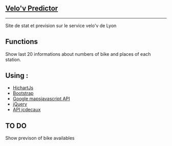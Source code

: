 [Velo'v Predictor]
----------------------
----------------------


Site de stat et prevision sur le service velo'v de Lyon

Functions 
----------------

Show last 20 informations about numbers of bike and places of each station.

Using :
-------------
* [HichartJs]  
* [Bootstrap] 
* [Google mapsjavascript API] 
* [jQuery]  
* [API jcdecaux] 

TO DO 
--------------

Show previson of bike availables






[john gruber]:http://daringfireball.net/
[@thomasfuchs]:http://twitter.com/thomasfuchs
[1]:http://daringfireball.net/projects/markdown/
[marked]:https://github.com/chjj/marked
[Ace Editor]:http://ace.ajax.org
[node.js]:http://nodejs.org
[Twitter Bootstrap]:http://twitter.github.com/bootstrap/
[keymaster.js]:https://github.com/madrobby/keymaster
[jQuery]:http://jquery.com
[@tjholowaychuk]:http://twitter.com/tjholowaychuk
[express]:http://expressjs.com
[HichartJs]:http://www.highcharts.com/ 
[Bootstrap]:http://getbootstrap.com/ 
[Google mapsjavascript API]:https://developers.google.com/maps/?hl=FR 
[jQuery]:http://jquery.com/ 
[API jcdecaux]:https://developer.jcdecaux.com/#/home
[Velo'v Predictor]:http://www.adrienrochedy.com/maps.html
